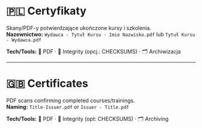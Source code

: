 ﻿# 🇵🇱 Certyfikaty
Skany/PDF-y potwierdzające ukończone kursy i szkolenia.  
**Nazewnictwo:** `Wydawca - Tytuł Kursu - Imie Nazwisko.pdf` lub `Tytuł Kursu - Wydawca.pdf`

**Tech/Tools:** 🧾 PDF · 🔐 Integrity (opcj.: CHECKSUMS) · 🗂️ Archiwizacja

---
# 🇬🇧 Certificates
PDF scans confirming completed courses/trainings.  
**Naming:** `Title-Issuer.pdf` or `Issuer - Title.pdf`

**Tech/Tools:** 🧾 PDF · 🔐 Integrity (opt: CHECKSUMS) · 🗂️ Archiving
